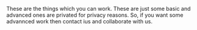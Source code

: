 These are the things which you can work. These are just some basic and advanced ones are privated for privacy reasons. So, if you want some advannced work then contact ius and collaborate with us.
